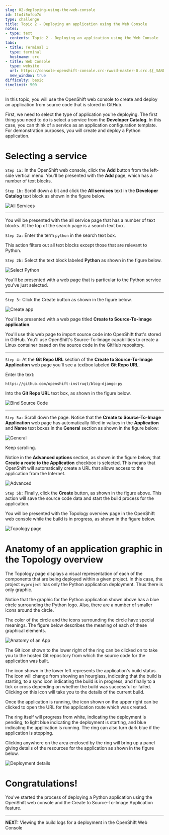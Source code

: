 ```yaml
---
slug: 02-deploying-using-the-web-console
id: 1to4i5ofop7o
type: challenge
title: Topic 2 - Deploying an application using the Web Console
notes:
- type: text
  contents: Topic 2 - Deploying an application using the Web Console
tabs:
- title: Terminal 1
  type: terminal
  hostname: crc
- title: Web Console
  type: website
  url: https://console-openshift-console.crc-rwwzd-master-0.crc.${_SANDBOX_ID}.instruqt.io
  new_window: true
difficulty: basic
timelimit: 500
---
```


In this topic, you will use the OpenShift web console to create and deploy an application from source code that is stored in GitHub.

First, we need to select the type of application you're deploying. The first thing you need to do is select a service from the **Developer Catalog**. In this case, you can think of a service as an application configuration template. For demonstration purposes, you will create and deploy a Python application.

# Selecting a service

`Step 1a:` In the OpenShift web console, click the **Add** button from the left-side vertical menu. You'll be presented with the **Add** page, which has a number of text blocks.

`Step 1b:` Scroll down a bit and click the **All services** text in the **Developer Catalog** text block as shown in the figure below.

![All Services](../assets/all-services.png)

----

You will be presented with the all service page that has a number of text blocks. At the top of the search page is a search text box.

`Step 2a:` Enter the term `python` in the search text box.

This action filters out all text blocks except those that are relevant to Python.

`Step 2b:` Select the text block labeled **Python** as shown in the figure below.

![Select Python](../assets/select-python.png)

You'll be presented with a web page that is particular to the Python service you've just selected.

----

`Step 3:` Click the Create button as shown in the figure below.

![Create app](../assets/app-create.png)

You'll be presented with a web page titled **Create to Source-To-Image application**.

You'll use this web page to import source code into OpenShift that's stored in GitHub. You'll use OpenShift's Source-To-Image capabilities to create a Linux container based on the source code in the GitHub repository.

----

`Step 4:`  At the **Git Repo URL** section of the **Create to Source-To-Image Application** web page you'll see a textbox labeled **Git Repo URL**.

Enter the text:

```
https://github.com/openshift-instruqt/blog-django-py
```

Into the **Git Repo URL** text box, as shown in the figure below.

![Bind Source Code](../assets/app-git.png)

----

`Step 5a:` Scroll down the page. Notice that the **Create to Source-To-Image Application** web page has automatically filled in values in the **Application** and **Name** text boxes in the **General** section as shown in the figure below:

![General](../assets/app-general.png)

Keep scrolling.

Notice in the **Advanced options** section, as shown in the figure below, that **Create a route to the Application** checkbox is selected. This means that OpenShift will automatically create a URL that allows access to the application from the Internet.

![Advanced](../assets/app-advanced.png)


`Step 5b:` Finally, click the **Create** button, as shown in the figure above. This action will save the source code data and start the build process for the application.

You will be presented with the Topology overview page in the OpenShift web console while the build is in progress, as shown in the figure below.

![Topology page](../assets/topology.png)

# Anatomy of an application graphic in the Topology overview

The Topology page displays a visual representation of each of the components that are being deployed within a given project. In this case, the project `myproject` has only the Python application deployment. Thus there is only graphic.

Notice that the graphic for the Python application shown above has a blue circle surrounding the Python logo. Also, there are a number of smaller icons around the circle.

The color of the circle and the icons surrounding the circle have special meanings. The figure below describes the meaning of each of these graphical elements.

![Anatomy of an App](../assets/anatomy-of-app.png)

The Git icon shown to the lower right of the ring can be clicked on to take you to the hosted Git repository from which the source code for the application was built.

The icon shown in the lower left represents the application's build status. The icon will change from showing an hourglass, indicating that the build is starting, to a sync icon indicating the build is in progress, and finally to a tick or cross depending on whether the build was successful or failed. Clicking on this icon will take you to the details of the current build.

Once the application is running, the icon shown on the upper right can be clicked to open the URL for the application route which was created.

The ring itself will progress from white, indicating the deployment is pending, to light blue indicating the deployment is starting, and blue indicating the application is running. The ring can also turn dark blue if the application is stopping.

Clicking anywhere on the area enclosed by the ring will bring up a panel giving details of the resources for the application as shown in the figure below.

![Deployment details](../assets/graphic-n-data.png)

# Congratulations!

You've started the process of deploying a Python application using the OpenShift web console and the Create to Source-To-Image Application feature.

----
**NEXT:** Viewing the build logs for a deployment in the OpenShift Web Console
